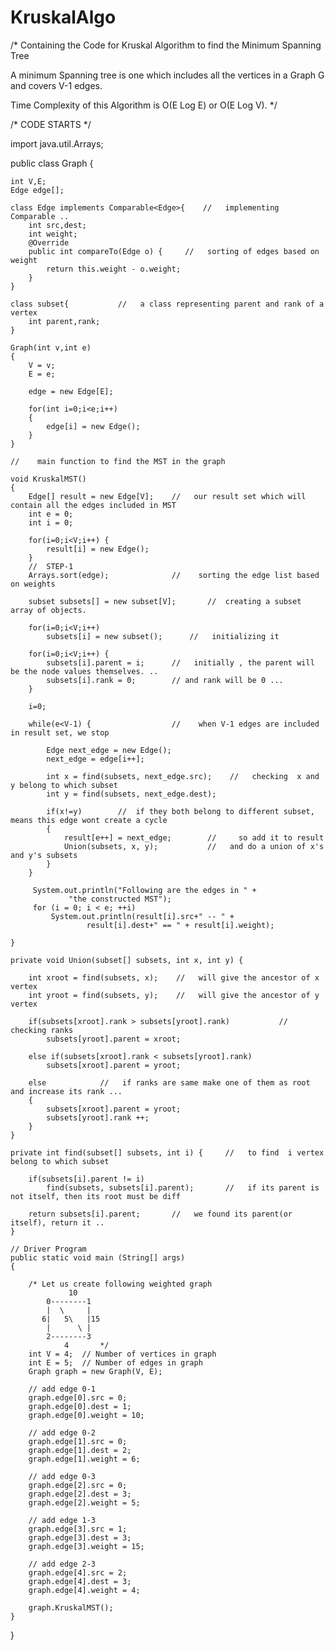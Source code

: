 # KruskalAlgo
/*  Containing the Code for Kruskal Algorithm to find the Minimum Spanning Tree

A minimum Spanning tree is one which includes all the vertices in a Graph G and covers V-1 edges.

Time Complexity of this Algorithm is O(E Log E) or O(E Log V).  */

/*   CODE STARTS  */



import java.util.Arrays;

public class Graph {

	int V,E;
	Edge edge[];
	
	class Edge implements Comparable<Edge>{    //   implementing Comparable .. 
		int src,dest;
		int weight;
		@Override
		public int compareTo(Edge o) {     //   sorting of edges based on weight
			return this.weight - o.weight;
		}
	}
	
	class subset{			//   a class representing parent and rank of a vertex
		int parent,rank;
	}
	
	Graph(int v,int e)
	{
		V = v;
		E = e;
		
		edge = new Edge[E];
		
		for(int i=0;i<e;i++)
		{
			edge[i] = new Edge();
		}
	}
	
	//    main function to find the MST in the graph   
	
	void KruskalMST()     
	{
		Edge[] result = new Edge[V];    //   our result set which will contain all the edges included in MST
		int e = 0;
		int i = 0;
		
		for(i=0;i<V;i++) {
			result[i] = new Edge();
		}
		//	STEP-1
		Arrays.sort(edge);				//    sorting the edge list based on weights
		
		subset subsets[] = new subset[V];		//  creating a subset array of objects.
		
		for(i=0;i<V;i++)
			subsets[i] = new subset();		//   initializing it
		
		for(i=0;i<V;i++) {
			subsets[i].parent = i;      //   initially , the parent will be the node values themselves. ..
			subsets[i].rank = 0;		// and rank will be 0 ...
		}
		
		i=0;
		
		while(e<V-1) {           		//    when V-1 edges are included in result set, we stop
			
			Edge next_edge = new Edge();
			next_edge = edge[i++];
			
			int x = find(subsets, next_edge.src);    //   checking  x and y belong to which subset
			int y = find(subsets, next_edge.dest);
			
			if(x!=y)		//  if they both belong to different subset, means this edge wont create a cycle
			{
				result[e++] = next_edge;		//     so add it to result
				Union(subsets, x, y);			//   and do a union of x's and y's subsets
			}
		}
		
		 System.out.println("Following are the edges in " +  
                 "the constructed MST"); 
		 for (i = 0; i < e; ++i) 
			 System.out.println(result[i].src+" -- " +  
					 result[i].dest+" == " + result[i].weight); 
		
	}

	private void Union(subset[] subsets, int x, int y) {
		
		int xroot = find(subsets, x);    //   will give the ancestor of x vertex
		int yroot = find(subsets, y);	 //   will give the ancestor of y vertex
		
		if(subsets[xroot].rank > subsets[yroot].rank)			//    checking ranks
			subsets[yroot].parent = xroot;		
		
		else if(subsets[xroot].rank < subsets[yroot].rank)
			subsets[xroot].parent = yroot;
		
		else			//   if ranks are same make one of them as root and increase its rank ...
		{
			subsets[xroot].parent = yroot;
			subsets[yroot].rank ++;
		}
	}

	private int find(subset[] subsets, int i) {		//   to find  i vertex belong to which subset
		
		if(subsets[i].parent != i)
			find(subsets, subsets[i].parent);		//   if its parent is not itself, then its root must be diff
		
		return subsets[i].parent;		//   we found its parent(or itself), return it ..
	}
	
	// Driver Program 
    public static void main (String[] args) 
    { 
  
        /* Let us create following weighted graph 
                 10 
            0--------1 
            |  \     | 
           6|   5\   |15 
            |      \ | 
            2--------3 
                4       */
        int V = 4;  // Number of vertices in graph 
        int E = 5;  // Number of edges in graph 
        Graph graph = new Graph(V, E); 
  
        // add edge 0-1 
        graph.edge[0].src = 0; 
        graph.edge[0].dest = 1; 
        graph.edge[0].weight = 10; 
  
        // add edge 0-2 
        graph.edge[1].src = 0; 
        graph.edge[1].dest = 2; 
        graph.edge[1].weight = 6; 
  
        // add edge 0-3 
        graph.edge[2].src = 0; 
        graph.edge[2].dest = 3; 
        graph.edge[2].weight = 5; 
  
        // add edge 1-3 
        graph.edge[3].src = 1; 
        graph.edge[3].dest = 3; 
        graph.edge[3].weight = 15; 
  
        // add edge 2-3 
        graph.edge[4].src = 2; 
        graph.edge[4].dest = 3; 
        graph.edge[4].weight = 4; 
  
        graph.KruskalMST(); 
    } 
} 




